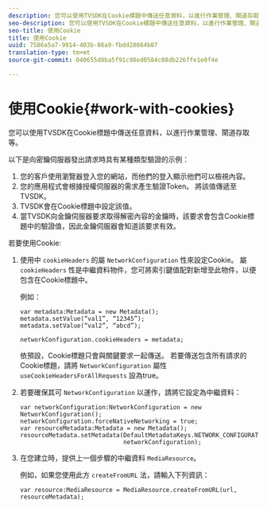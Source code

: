 ```yaml
---
description: 您可以使用TVSDK在Cookie標題中傳送任意資料，以進行作業管理、閘道存取等。
seo-description: 您可以使用TVSDK在Cookie標題中傳送任意資料，以進行作業管理、閘道存取等。
seo-title: 使用Cookie
title: 使用Cookie
uuid: 7586a5a7-9914-403b-86a9-fbdd28664b07
translation-type: tm+mt
source-git-commit: 040655d8ba5f91c98ed0584c08db226ffe1e0f4e

---
```



# 使用Cookie{#work-with-cookies}

您可以使用TVSDK在Cookie標題中傳送任意資料，以進行作業管理、閘道存取等。

以下是向密鑰伺服器發出請求時具有某種類型驗證的示例：

1. 您的客戶使用瀏覽器登入您的網站，而他們的登入顯示他們可以檢視內容。
1. 您的應用程式會根據授權伺服器的需求產生驗證Token。 將該值傳遞至TVSDK。
1. TVSDK會在Cookie標題中設定該值。
1. 當TVSDK向金鑰伺服器要求取得解密內容的金鑰時，該要求會包含Cookie標題中的驗證值，因此金鑰伺服器會知道該要求有效。

若要使用Cookie:

1. 使用中 `cookieHeaders` 的屬 `NetworkConfiguration` 性來設定Cookie。 屬 `cookieHeaders` 性是中繼資料物件，您可將索引鍵值配對新增至此物件，以便包含在Cookie標題中。

   例如：

   ```
   var metadata:Metadata = new Metadata(); 
   metadata.setValue(“val1”, “12345”); 
   metadata.setValue(“val2”, “abcd”); 
   
   networkConfiguration.cookieHeaders = metadata;
   ```

   依預設，Cookie標題只會與關鍵要求一起傳送。 若要傳送包含所有請求的Cookie標題，請將 `NetworkConfiguration` 屬性 `useCookieHeadersForAllRequests` 設為true。

1. 若要確保其可 `NetworkConfiguration` 以運作，請將它設定為中繼資料：

   ```
   var networkConfiguration:NetworkConfiguration = new NetworkConfiguration(); 
   networkConfiguration.forceNativeNetworking = true; 
   var resourceMetadata:Metadata = new Metadata(); 
   resourceMetadata.setMetadata(DefaultMetadataKeys.NETWORK_CONFIGURATION_KEY,  
                                networkConfiguration);
   ```

1. 在您建立時，提供上一個步驟的中繼資料 `MediaResource`。

   例如，如果您使用此方 `createFromURL` 法，請輸入下列資訊：

   ```
   var resource:MediaResource = MediaResource.createFromURL(url, resourceMetadata);
   ```

